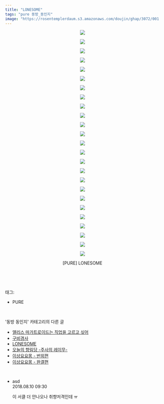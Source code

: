 ```yaml
---
title: "LONESOME"
tags: "pure 동방_동인지"
image: "https://rosentemplerdaum.s3.amazonaws.com/doujin/ghap/3072/001.jpg"
---
```

<div class="article">
<p style="text-align: center; clear: none; float: none;"><img src="{{ site.imgserver10 }}/ghap/3072/001.jpg"/></p>
<p style="text-align: center; clear: none; float: none;"><img src="{{ site.imgserver10 }}/ghap/3072/002.jpg"/></p>
<p style="text-align: center; clear: none; float: none;"><img src="{{ site.imgserver10 }}/ghap/3072/003.jpg"/></p>
<p style="text-align: center; clear: none; float: none;"><img src="{{ site.imgserver10 }}/ghap/3072/004.jpg"/></p>
<p style="text-align: center; clear: none; float: none;"><img src="{{ site.imgserver10 }}/ghap/3072/005.jpg"/></p>
<p style="text-align: center; clear: none; float: none;"><img src="{{ site.imgserver10 }}/ghap/3072/006.jpg"/></p>
<p style="text-align: center; clear: none; float: none;"><img src="{{ site.imgserver10 }}/ghap/3072/007.jpg"/></p>
<p style="text-align: center; clear: none; float: none;"><img src="{{ site.imgserver10 }}/ghap/3072/008.jpg"/></p>
<p style="text-align: center; clear: none; float: none;"><img src="{{ site.imgserver10 }}/ghap/3072/009.jpg"/></p>
<p style="text-align: center; clear: none; float: none;"><img src="{{ site.imgserver10 }}/ghap/3072/010.jpg"/></p>
<p style="text-align: center; clear: none; float: none;"><img src="{{ site.imgserver10 }}/ghap/3072/011.jpg"/></p>
<p style="text-align: center; clear: none; float: none;"><img src="{{ site.imgserver10 }}/ghap/3072/012.jpg"/></p>
<p style="text-align: center; clear: none; float: none;"><img src="{{ site.imgserver10 }}/ghap/3072/013.jpg"/></p>
<p style="text-align: center; clear: none; float: none;"><img src="{{ site.imgserver10 }}/ghap/3072/014.jpg"/></p>
<p style="text-align: center; clear: none; float: none;"><img src="{{ site.imgserver10 }}/ghap/3072/015.jpg"/></p>
<p style="text-align: center; clear: none; float: none;"><img src="{{ site.imgserver10 }}/ghap/3072/016.jpg"/></p>
<p style="text-align: center; clear: none; float: none;"><img src="{{ site.imgserver10 }}/ghap/3072/017.jpg"/></p>
<p style="text-align: center; clear: none; float: none;"><img src="{{ site.imgserver10 }}/ghap/3072/018.jpg"/></p>
<p style="text-align: center; clear: none; float: none;"><img src="{{ site.imgserver10 }}/ghap/3072/019.jpg"/></p>
<p style="text-align: center; clear: none; float: none;"><img src="{{ site.imgserver10 }}/ghap/3072/020.jpg"/></p>
<p style="text-align: center; clear: none; float: none;"><img src="{{ site.imgserver10 }}/ghap/3072/021.jpg"/></p>
<p style="text-align: center; clear: none; float: none;"><img src="{{ site.imgserver10 }}/ghap/3072/022.jpg"/></p>
<p style="text-align: center; clear: none; float: none;"><img src="{{ site.imgserver10 }}/ghap/3072/023.jpg"/></p>
<p style="text-align: center; clear: none; float: none;"><img src="{{ site.imgserver10 }}/ghap/3072/024.jpg"/></p>
<p style="text-align: center; clear: none; float: none;"><img src="{{ site.imgserver10 }}/ghap/3072/025.jpg"/></p>
<p style="text-align: center; clear: none; float: none;">[PURE] LONESOME</p>
<p><br/></p>
</div><br/>
<div class="tagTrail">
<p>태그: </p>
<ul>
<li>PURE</li>
</ul>
</div><br/>
<div class="another">
<p>'동방 동인지' 카테고리의 다른 글</p>
<ul>
<li><a href="/ghap_3075">앨리스 마가트로이드는 직업을 고르고 싶어</a></li>
<li><a href="/ghap_3073">구비경사</a></li>
<li><a href="/ghap_3072">LONESOME</a></li>
<li><a href="/ghap_3071">오늘의 향림당 -주사의 레이무-</a></li>
<li><a href="/ghap_3069">이상요요몽 - 번외편</a></li>
<li><a href="/ghap_3068">이상요요몽 - 완결편</a></li>
</ul>
</div><br/>
<div class="cb_module cb_fluid">
<div class="cb_wrt cb_profile">
<div class="comment">
<ul>
<li class="cb_thumb_off" id="comment15304956">
<div class="cb_comment_area">
<div class="cb_info_area">
<div class="cb_section">
<span class="cb_nick_name">asd</span>
</div>
<div class="cb_section">
<span class="cb_date">2018.08.10 09:30 </span>
</div>
</div>
<div class="cb_dsc_comment">
<p class="cb_dsc">
											이 서클 더 안나오나 취향저격인데 ㅠ
										</p>
</div>
</div></li>
</ul>
</div>
</div><!-- commentList close -->
</div><br/>
